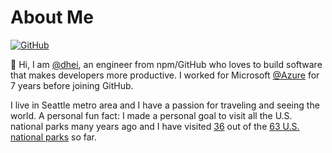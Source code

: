 # About Me

[![GitHub](https://img.shields.io/badge/GitHub-%40dhei-239a3b.svg)](https://github.com/dhei)

👋 Hi, I am [@dhei](https://github.com/dhei), an engineer from npm/GitHub who loves to build software that makes developers more productive. I worked for Microsoft [@Azure](https://github.com/azure) for 7 years before joining GitHub.

I live in Seattle metro area and I have a passion for traveling and seeing the world. A personal fun fact: I made a personal goal to visit all the U.S. national parks many years ago and I have visited [36](https://github.com/dhei/dhei.github.io/blob/main/posts/us-national-parks-rating.md#national-parks-ive-visited) out of the [63 U.S. national parks](https://en.wikipedia.org/wiki/List_of_national_parks_of_the_United_States) so far.
